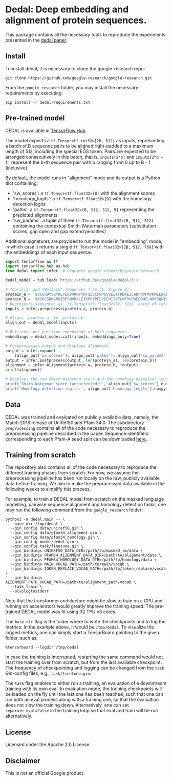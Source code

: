 # Dedal: Deep embedding and alignment of protein sequences.
This package contains all the necessary tools to reproduce the experiments presented in the [dedal paper](https://www.biorxiv.org/content/10.1101/2021.11.15.468653v2).

## Install
To install dedal, it is necessary to clone the google-research repo:
```
git clone https://github.com/google-research/google-research.git
```
From the `google_research` folder, you may install the necessary requirements by executing:
```
pip install -r dedal/requirements.txt
```
## Pre-trained model

DEDAL is available in [TensorFlow Hub](https://tfhub.dev/google/dedal/3).

The model expects a `tf.Tensor<tf.int32>[2B, 512]` as inputs, representing a batch of B sequence pairs to be aligned right-padded to a maximum length of 512, including the special EOS token. Pairs are expected to be arranged consecutively in this batch, that is, `inputs[2*b]` and `inputs[2*b + 1]` represent the b-th sequence pair with b ranging from 0 up to B - 1 (inclusive).

By default, the model runs in "alignment" mode and its output is a Python dict containing:
+ 'sw_scores': a `tf.Tensor<tf.float32>[B]` with the alignment scores
+ 'homology_logits': a `tf.Tensor<tf.float32>[B]` with the homology detection logits
+ 'paths': a `tf.Tensor<tf.float32>[B, 512, 512, 9]` representing the predicted alignments
+ 'sw_params': a tuple of three `tf.Tensor<tf.float32>[B, 512, 512]` containing the contextual Smith-Waterman parameters (substitution scores, gap open and gap extend penalties)

Additional signatures are provided to run the model in "embedding" mode, in which case it returns a single `tf.Tensor<tf.float32>[2B, 512, 768]` with the embeddings of each input sequence.

```python
import tensorflow as tf
import tensorflow_hub as hub
from dedal import infer  # Requires google_research/google-research.

dedal_model = hub.load('https://tfhub.dev/google/dedal/3')

# "Gorilla" and "Mallard" sequences from [1, Figure 3].
protein_a = 'SVCCRDYVRYRLPLRVVKHFYWTSDSCPRPGVVLLTFRDKEICADPRVPWVKMILNKL'
protein_b = 'VKCKCSRKGPKIRFSNVRKLEIKPRYPFCVEEMIIVTLWTRVRGEQQHCLNPKRQNTVRLLKWY'
# Represents sequences as `tf.Tensor<tf.float32>[2, 512]` batch of tokens.
inputs = infer.preprocess(protein_a, protein_b)

# Aligns `protein_a` to `protein_b`.
align_out = dedal_model(inputs)

# Retrieves per-position embeddings of both sequences.
embeddings = dedal_model.call(inputs, embeddings_only=True)

# Postprocesses output and displays alignment.
output = infer.expand(
    [align_out['sw_scores'], align_out['paths'], align_out['sw_params']])
output = infer.postprocess(output, len(protein_a), len(protein_b))
alignment = infer.Alignment(protein_a, protein_b, *output)
print(alignment)

# Displays the raw Smith-Waterman score and the homology detection logits.
print('Smith-Waterman score (uncorrected):', align_out['sw_scores'].numpy())
print('Homology detection logits:', align_out['homology_logits'].numpy())
```

## Data

DEDAL was trained and evaluated on publicly available data, namely, the March
2018 release of UniRef50 and Pfam 34.0. The subdirectory `preprocessing` contains
all of the code necessary to reproduce the preprocessing pipeline described in
the paper. Sequence identifiers corresponding to each Pfam-A seed split
can be downloaded [here](https://drive.google.com/file/d/11S2OdnduXM3id7F3k6kUxi8_qXJC8bav/view?usp=sharing).

## Training from scratch

The repository also contains all of the code necessary to reproduce the different
training phases from scratch. For now, we assume the preprocessing pipeline
has been run locally on the raw, publicly available data before training. We aim
to make the preprocessed data available in the following weeks to simplify this
process.

For example, to train a DEDAL model from scratch on the masked language modelling,
pairwise sequence alignment and homology detection tasks, one may run the following
command from the `google_research` folder:
```
python3 -m dedal.main -- \
  --base_dir /tmp/dedal \
  --gin_config data/uniref50.gin \
  --gin_config data/pfam34_alignment.gin \
  --gin_config data/pfam34_homology.gin \
  --gin_config model/dedal.gin \
  --gin_config task/finetune.gin \
  --gin_bindings UNIREF50_DATA_DIR=/path/to/masked_lm/data \
  --gin_bindings PFAM34_ALIGNMENT_DATA_DIR=/path/to/alignment/data \
  --gin_bindings PFAM34_HOMOLOGY_DATA_DIR=/path/to/homology/data \
  --gin_bindings MAIN_VOCAB_PATH=/path/to/main/vocab \
  --gin_bindings TOKEN_REPLACE_VOCAB_PATH=/path/to/token_replace/vocab \
  --gin_bindings ALIGNMENT_PATH_VOCAB_PATH=/path/to/alignment_path/vocab \
  --task train \
  --alsologtostderr
```
Note that the transformer architecture might be slow to train on a CPU and running on accelerators would greatly improve the training speed. The pre-trained DEDAL model was fit using 32 TPU v3 cores.

The `base_dir` flag is the folder where to write the checkpoints and to log the metrics. In the example above, it would be `/tmp/dedal`. To visualize the logged metrics, one can simply start a TensorBoard pointing to the given folder, such as:
```
%tensorboard --logdir /tmp/dedal
```

In case the training is interrupted, restarting the same command would not start the training over from scratch, but from the last available checkpoint. The frequency of checkpointing and logging can be changed from the `task` Gin-config files, e.g., `task/finetune.gin`.

The `task` flag enables to either run a training, an evaluation of a downstream training with its own eval. In evaluation mode, the training checkpoints will be loaded on the fly until the last one has been reached, such that one can run
both an eval process along with a training one, so that the evaluation does not slow the training down. Alternatively, one can set `separate_eval=False` in the training loop so that eval and train will be run alternatively.

## License
Licensed under the Apache 2.0 License.

## Disclaimer
This is not an official Google product.
